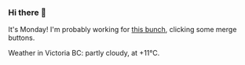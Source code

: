### Hi there :wave:

It's Monday! I'm probably working for [this bunch](https://github.com/kohofinancial), clicking some merge buttons.

Weather in Victoria BC: partly cloudy, at +11°C.
